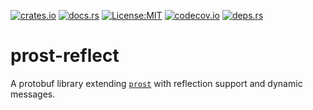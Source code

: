 [![crates.io](https://img.shields.io/crates/v/prost-reflect.svg)](https://crates.io/crates/prost-reflect/)
[![docs.rs](https://docs.rs/prost-reflect/badge.svg)](https://docs.rs/prost-reflect/) 
[![License:MIT](https://img.shields.io/badge/License-MIT-yellow.svg)](https://opensource.org/licenses/MIT)
[![codecov.io](https://codecov.io/gh/andrewhickman/prost-reflect/branch/main/graph/badge.svg?token=E2OITYXO7M)](https://codecov.io/gh/andrewhickman/prost-reflect)
[![deps.rs](https://deps.rs/crate/prost-reflect/0.1.0/status.svg)](https://deps.rs/crate/prost-reflect/0.1.0)

# prost-reflect

A protobuf library extending [`prost`](https://crates.io/crates/prost) with reflection support and dynamic messages.
